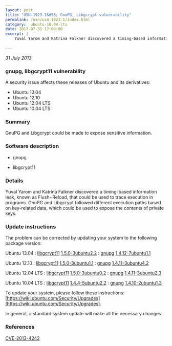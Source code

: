 ```yaml
---
layout: post
title: "USN-1923-1&#58; GnuPG, Libgcrypt vulnerability"
permalink: /usn/usn-1923-1/index.html
category:  ubuntu-10.04-lts
date: 2013-07-31 12:00:00
excerpt: |
    Yuval Yarom and Katrina Falkner discovered a timing-based information leak, known as Flush+Reload, that could be used to trace execution in programs. GnuPG and Libgcrypt followed different execution paths based on key-related data, which could be used to expose the contents of private keys. 
    
--- 
```

 
 

*31 July 2013*

### gnupg, libgcrypt11 vulnerability

A security issue affects these releases of Ubuntu and its derivatives:

* Ubuntu 13.04
* Ubuntu 12.10
* Ubuntu 12.04 LTS
* Ubuntu 10.04 LTS

### Summary

GnuPG and Libgcrypt could be made to expose sensitive information. 

### Software description

* gnupg 

* libgcrypt11 

### Details

Yuval Yarom and Katrina Falkner discovered a timing-based information leak, known as Flush+Reload, that could be used to trace execution in programs. GnuPG and Libgcrypt followed different execution paths based on key-related data, which could be used to expose the contents of private keys. 

### Update instructions

The problem can be corrected by updating your system to the following package version:

Ubuntu 13.04
 : [libgcrypt11](https://launchpad.net/ubuntu/+source/libgcrypt11) <span> [1.5.0-3ubuntu2.2](https://launchpad.net/ubuntu/+source/libgcrypt11/1.5.0-3ubuntu2.2) </span> 
 : [gnupg](https://launchpad.net/ubuntu/+source/gnupg) <span> [1.4.12-7ubuntu1.1](https://launchpad.net/ubuntu/+source/gnupg/1.4.12-7ubuntu1.1) </span> 

Ubuntu 12.10
 : [libgcrypt11](https://launchpad.net/ubuntu/+source/libgcrypt11) <span> [1.5.0-3ubuntu1.1](https://launchpad.net/ubuntu/+source/libgcrypt11/1.5.0-3ubuntu1.1) </span> 
 : [gnupg](https://launchpad.net/ubuntu/+source/gnupg) <span> [1.4.11-3ubuntu4.2](https://launchpad.net/ubuntu/+source/gnupg/1.4.11-3ubuntu4.2) </span> 

Ubuntu 12.04 LTS
 : [libgcrypt11](https://launchpad.net/ubuntu/+source/libgcrypt11) <span> [1.5.0-3ubuntu0.2](https://launchpad.net/ubuntu/+source/libgcrypt11/1.5.0-3ubuntu0.2) </span> 
 : [gnupg](https://launchpad.net/ubuntu/+source/gnupg) <span> [1.4.11-3ubuntu2.3](https://launchpad.net/ubuntu/+source/gnupg/1.4.11-3ubuntu2.3) </span> 

Ubuntu 10.04 LTS
 : [libgcrypt11](https://launchpad.net/ubuntu/+source/libgcrypt11) <span> [1.4.4-5ubuntu2.2](https://launchpad.net/ubuntu/+source/libgcrypt11/1.4.4-5ubuntu2.2) </span> 
 : [gnupg](https://launchpad.net/ubuntu/+source/gnupg) <span> [1.4.10-2ubuntu1.3](https://launchpad.net/ubuntu/+source/gnupg/1.4.10-2ubuntu1.3) </span> 

To update your system, please follow these instructions: [https://wiki.ubuntu.com/Security/Upgrades](https://wiki.ubuntu.com/Security/Upgrades).

In general, a standard system update will make all the necessary changes. 

### References

 
 [CVE-2013-4242](http://people.ubuntu.com/~ubuntu-security/cve/CVE-2013-4242)
 

